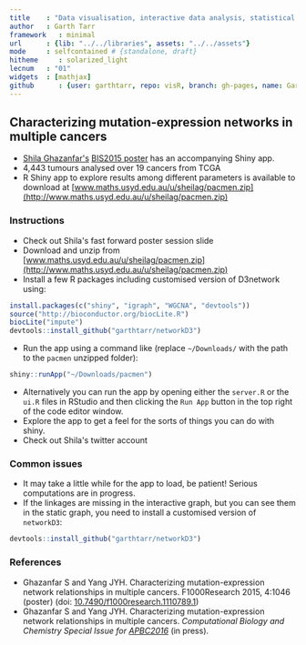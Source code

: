 ```yaml
---
title    : "Data visualisation, interactive data analysis, statistical programming"
author   : Garth Tarr
framework   : minimal
url      : {lib: "../../libraries", assets: "../../assets"}
mode     : selfcontained # {standalone, draft}
hitheme     : solarized_light
lecnum   : "01"
widgets  : [mathjax]
github      : {user: garthtarr, repo: visR, branch: gh-pages, name: Garth Tarr}
---
```




## Characterizing mutation-expression networks in multiple cancers

- <a href="https://twitter.com/shazanfar">Shila Ghazanfar's</a>  [BIS2015 poster](http://f1000research.com/posters/4-1046) has an accompanying Shiny app.
- 4,443 tumours analysed over 19 cancers from TCGA
- R Shiny app to explore results among different parameters is available to download at [www.maths.usyd.edu.au/u/sheilag/pacmen.zip](http://www.maths.usyd.edu.au/u/sheilag/pacmen.zip)

### Instructions

- Check out Shila's fast forward poster session slide <a href="https://github.com/garthtarr/visR/blob/gh-pages/labs/02/BIS2015FF_Ghazanfar.pdf"><i class="fa fa-link"></i></a>
- Download and unzip from [www.maths.usyd.edu.au/u/sheilag/pacmen.zip](http://www.maths.usyd.edu.au/u/sheilag/pacmen.zip)
- Install a few R packages including customised version of D3network using:


```r
install.packages(c("shiny", "igraph", "WGCNA", "devtools"))
source("http://bioconductor.org/biocLite.R")
biocLite("impute")
devtools::install_github("garthtarr/networkD3")
```

- Run the app using a command like (replace `~/Downloads/` with the path to the `pacmen` unzipped folder):


```r
shiny::runApp("~/Downloads/pacmen")
```

- Alternatively you can run the app by opening either the `server.R` or the `ui.R` files in RStudio and then clicking the `Run App` button in the top right of the code editor window.
- Explore the app to get a feel for the sorts of things you can do with shiny.
- Check out Shila's twitter account <a href="https://twitter.com/shazanfar"><i class="fa fa-twitter"></i></a>

### Common issues

- It may take a little while for the app to load, be patient!  Serious computations are in progress.
- If the linkages are missing in the interactive graph, but you can see them in the static graph, you need to install a customised version of `networkD3`:


```r
devtools::install_github("garthtarr/networkD3")
```



### References

- Ghazanfar S and Yang JYH. Characterizing mutation-expression network relationships in multiple cancers. F1000Research 2015, 4:1046 (poster) (doi: [10.7490/f1000research.1110789.1](http://dx.doi.org/10.7490/f1000research.1110789.1))
- Ghazanfar S and Yang JYH. Characterizing mutation-expression network relationships in multiple cancers. _Computational Biology and Chemistry Special Issue for [APBC2016](http://www.sfasa.org/apbc2016/apbc2016.html)_ (in press).


